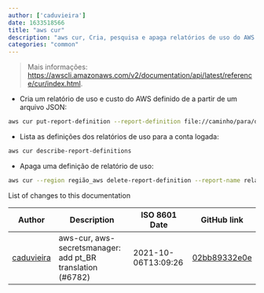 ```yaml
---
author: ['caduvieira']
date: 1633518566
title: "aws cur"
description: "aws cur, Cria, pesquisa e apaga relatórios de uso do AWS."
categories: "common"
---
```

> Mais informações: <https://awscli.amazonaws.com/v2/documentation/api/latest/reference/cur/index.html>.

- Cria um relatório de uso e custo do AWS definido de a partir de um arquivo JSON:

```bash
aws cur put-report-definition --report-definition file://caminho/para/definição_do_relatório.json
```

- Lista as definições dos relatórios de uso para a conta logada:

```bash
aws cur describe-report-definitions
```

- Apaga uma definição de relatório de uso:

```bash
aws cur --region região_aws delete-report-definition --report-name relatório
```
List of changes to this documentation


Author | Description | ISO 8601 Date | GitHub link
------|-----|-----|-----
[caduvieira](mailto:3831408+caduvieira@users.noreply.github.com) | aws-cur, aws-secretsmanager: add pt_BR translation (#6782) | 2021-10-06T13:09:26 | [02bb89332e0e](https://github.com/tldr-pages/tldr/commit/02bb89332e0e93a0f389de87567b10e50d5a63a1)

